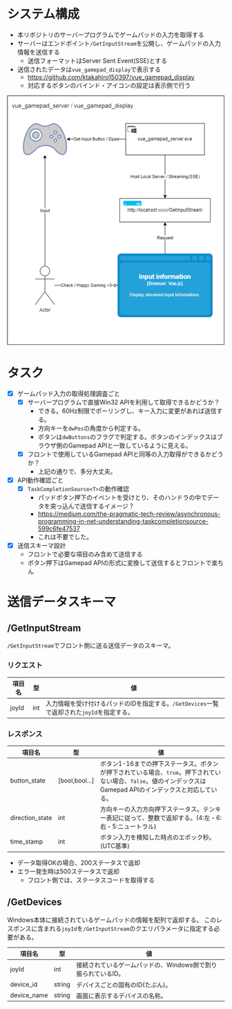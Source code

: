 # システム構成

- 本リポジトリのサーバープログラムでゲームパッドの入力を取得する
- サーバーはエンドポイント`/GetInputStream`を公開し、ゲームパッドの入力情報を送信する
    - 送信フォーマットはServer Sent Event(SSE)とする
- 送信されたデータは`vue_gamepad_display`で表示する
    - https://github.com/ktakahiro150397/vue_gamepad_display
    - 対応するボタンのバインド・アイコンの設定は表示側で行う


![構成図](./vue_gamepad_server.drawio.png)

# タスク

- [x] ゲームパッド入力の取得処理調査ごと
    - [x] サーバープログラムで直接Win32 APIを利用して取得できるかどうか？
        - できる。60Hz制限でポーリングし、キー入力に変更があれば送信する。
        - 方向キーを`dwPos`の角度から判定する。
        - ボタンは`dwButtons`のフラグで判定する。ボタンのインデックスはブラウザ側のGamepad APIと一致しているように見える。
    - [x] フロントで使用しているGamepad APIと同等の入力取得ができるかどうか？
        - 上記の通りで、多分大丈夫。
- [x] API動作確認ごと
    - [x] `TaskCompletionSource<T>`の動作確認
        - パッドボタン押下のイベントを受けとり、そのハンドラの中でデータを突っ込んで送信するイメージ？
        - https://medium.com/the-pragmatic-tech-review/asynchronous-programming-in-net-understanding-taskcompletionsource-599c6fe47537
        - これは不要でした。
- [x] 送信スキーマ設計
    - フロントで必要な項目のみ含めて送信する
    - ボタン押下はGamepad APIの形式に変換して送信するとフロントで楽ちん


# 送信データスキーマ

## /GetInputStream

`/GetInputStream`でフロント側に送る送信データのスキーマ。

### リクエスト

|項目名|型|値|
|--|--|--|
|joyId|int|入力情報を受け付けるパッドのIDを指定する。`/GetDevices`一覧で返却された`joyId`を指定する。|

### レスポンス

|項目名|型|値|
|--|--|--|
|button_state|[bool,bool...]|ボタン1-16までの押下ステータス。ボタンが押下されている場合、`true`。押下されていない場合、`false`。値のインデックスはGamepad APIのインデックスと対応している。|
|direction_state|int|方向キーの入力方向押下ステータス。テンキー表記に従って、整数で返却する。(4:左・6:右・5:ニュートラル)|
|time_stamp|int|ボタン入力を検知した時点のエポック秒。(UTC基準)|

 - データ取得OKの場合、200ステータスで返却
 - エラー発生時は500ステータスで返却
    - フロント側では、ステータスコードを取得する

## /GetDevices

Windows本体に接続されているゲームパッドの情報を配列で返却する。
このレスポンスに含まれる`joyId`を`/GetInputStream`のクエリパラメータに指定する必要がある。

|項目名|型|値|
|--|--|--|
|joyId|int|接続されているゲームパッドの、Windows側で割り振られているID。|
|device_id|string|デバイスごとの固有のID(たぶん)。|
|device_name|string|画面に表示するデバイスの名称。|
